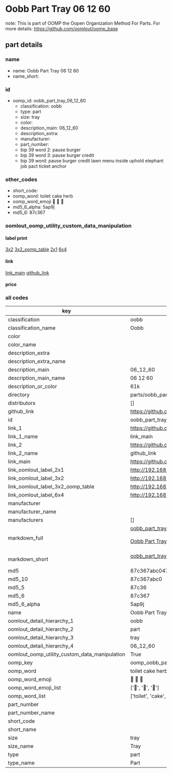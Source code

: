 # Oobb Part Tray 06 12 60  

note: This is part of OOMP the Oopen Organization Method For Parts. For more details: https://github.com/oomlout/oomp_base

##  part details





### name
* name: Oobb Part Tray 06 12 60
* name_short: 
### id
* oomp_id: oobb_part_tray_06_12_60
  * classification: oobb
  * type: part
  * size: tray
  * color: 
  * description_main: 06_12_60
  * description_extra: 
  * manufacturer: 
  * part_number: 
  * bip 39 word 2: pause burger
  * bip 39 word 3: pause burger credit
  * bip 39 word: pause burger credit lawn menu inside uphold elephant job pact ticket anchor

### other_codes
* short_code: 
* oomp_word: toilet cake herb
* oomp_word_emoji :toilet: :cake: :herb:
* md5_6_alpha: 5ap9j
* md5_6: 87c367






### oomlout_oomp_utility_custom_data_manipulation
#### label print
[3x2](http://192.168.1.245:1112/?label=oomp%205ap9j)
[3x2_oomp_table](http://192.168.1.107:1112/?label=oomp%205ap9j)
[2x1](http://192.168.1.242:1112/?label=oomp%205ap9j)
[6x4](http://192.168.1.55:1112/?label=oomp%205ap9j)    

#### link

[link_main](https://github.com/oomlout/oomlout_oomp_current_version_messy/tree/main/parts/oobb_part_tray_06_12_60) [github_link](https://github.com/oomlout/oomlout_oomp_part_src/tree/main/parts/oobb_part_tray_06_12_60)                             

#### price







### all codes 
| key | value |  
| --- | --- |  
| classification | oobb |  
| classification_name | Oobb |  
| color |  |  
| color_name |  |  
| description_extra |  |  
| description_extra_name |  |  
| description_main | 06_12_60 |  
| description_main_name | 06 12 60 |  
| description_or_color | 61k |  
| directory | parts/oobb_part_tray_06_12_60 |  
| distributors | [] |  
| github_link | https://github.com/oomlout/oomlout_oomp_part_src/tree/main/parts/oobb_part_tray_06_12_60 |  
| id | oobb_part_tray_06_12_60 |  
| link_1 | https://github.com/oomlout/oomlout_oomp_current_version_messy/tree/main/parts/oobb_part_tray_06_12_60 |  
| link_1_name | link_main |  
| link_2 | https://github.com/oomlout/oomlout_oomp_part_src/tree/main/parts/oobb_part_tray_06_12_60 |  
| link_2_name | github_link |  
| link_main | https://github.com/oomlout/oomlout_oomp_current_version_messy/tree/main/parts/oobb_part_tray_06_12_60 |  
| link_oomlout_label_2x1 | http://192.168.1.242:1112/?label=oomp%205ap9j |  
| link_oomlout_label_3x2 | http://192.168.1.245:1112/?label=oomp%205ap9j |  
| link_oomlout_label_3x2_oomp_table | http://192.168.1.107:1112/?label=oomp%205ap9j |  
| link_oomlout_label_6x4 | http://192.168.1.55:1112/?label=oomp%205ap9j |  
| manufacturer |  |  
| manufacturer_name |  |  
| manufacturers | [] |  
| markdown_full | [oobb_part_tray_06_12_60](https://github.com/oomlout/oomlout_oomp_current_version_messy/tree/main/parts/oobb_part_tray_06_12_60)<br>[](https://github.com/oomlout/oomlout_oomp_current_version_messy/tree/main/parts/oobb_part_tray_06_12_60)<br>[Oobb Part Tray 06 12 60](https://github.com/oomlout/oomlout_oomp_current_version_messy/tree/main/parts/oobb_part_tray_06_12_60)<br><br> |  
| markdown_short | [oobb_part_tray_06_12_60](https://github.com/oomlout/oomlout_oomp_current_version_messy/tree/main/parts/oobb_part_tray_06_12_60)<br><br> |  
| md5 | 87c367abc047ddd9d4c597e06607ad0b |  
| md5_10 | 87c367abc0 |  
| md5_5 | 87c36 |  
| md5_6 | 87c367 |  
| md5_6_alpha | 5ap9j |  
| name | Oobb Part Tray 06 12 60 |  
| oomlout_detail_hierarchy_1 | oobb |  
| oomlout_detail_hierarchy_2 | part |  
| oomlout_detail_hierarchy_3 | tray |  
| oomlout_detail_hierarchy_4 | 06_12_60 |  
| oomlout_oomp_utility_custom_data_manipulation | True |  
| oomp_key | oomp_oobb_part_tray_06_12_60 |  
| oomp_word | toilet cake herb |  
| oomp_word_emoji | :toilet: :cake: :herb: |  
| oomp_word_emoji_list | [':toilet:', ':cake:', ':herb:'] |  
| oomp_word_list | ['toilet', 'cake', 'herb'] |  
| part_number |  |  
| part_number_name |  |  
| short_code |  |  
| short_name |  |  
| size | tray |  
| size_name | Tray |  
| type | part |  
| type_name | Part |  
